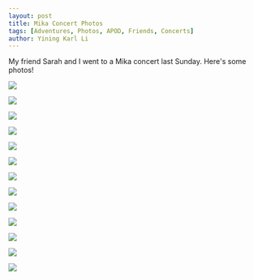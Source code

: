 ```yaml
---
layout: post
title: Mika Concert Photos
tags: [Adventures, Photos, APOD, Friends, Concerts]
author: Yining Karl Li
---
```


My friend Sarah and I went to a Mika concert last Sunday. Here's some photos!

[![](/content/images/2009/Oct/DSC_0664.jpg)](/content/images/2009/Oct/DSC_0664.jpg)

[![](/content/images/2009/Oct/DSC_0669.jpg)](/content/images/2009/Oct/DSC_0669.jpg)

[![](/content/images/2009/Oct/DSC_0655.jpg)](/content/images/2009/Oct/DSC_0655.jpg)

[![](/content/images/2009/Oct/DSC_0679.jpg)](/content/images/2009/Oct/DSC_0679.jpg)

[![](/content/images/2009/Oct/DSC_0651.jpg)](/content/images/2009/Oct/DSC_0651.jpg)

[![](/content/images/2009/Oct/DSC_0675.jpg)](/content/images/2009/Oct/DSC_0675.jpg)

[![](/content/images/2009/Oct/DSC_0671.jpg)](/content/images/2009/Oct/DSC_0671.jpg)

[![](/content/images/2009/Oct/DSC_0688.jpg)](/content/images/2009/Oct/DSC_0688.jpg)

[![](/content/images/2009/Oct/DSC_0689.jpg)](/content/images/2009/Oct/DSC_0689.jpg)

[![](/content/images/2009/Oct/DSC_0709.jpg)](/content/images/2009/Oct/DSC_0709.jpg)

[![](/content/images/2009/Oct/DSC_0717.jpg)](/content/images/2009/Oct/DSC_0717.jpg)

[![](/content/images/2009/Oct/DSC_0726.jpg)](/content/images/2009/Oct/DSC_0726.jpg)

[![](/content/images/2009/Oct/DSC_0738.jpg)](/content/images/2009/Oct/DSC_0738.jpg)
